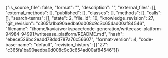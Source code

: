 {"is_source_file": false, "format": "", "description": "", "external_files": [], "external_methods": [], "published": [], "classes": [], "methods": [], "calls": [], "search-terms": [], "state": 2, "file_id": 10, "knowledge_revision": 27, "git_revision": "c365fa1ba90aedba0d008c9c3c654ad00af84546", "filename": "/home/kavia/workspace/code-generation/writeease-platform-94984-94991/writeease_platform/README.md", "hash": "ebece526bc2eadd78ddd787a76c56607", "format-version": 4, "code-base-name": "default", "revision_history": [{"27": "c365fa1ba90aedba0d008c9c3c654ad00af84546"}]}